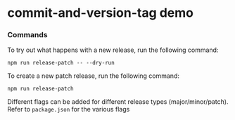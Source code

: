 # commit-and-version-tag demo

### Commands

To try out what happens with a new release, run the following command:

```
npm run release-patch -- --dry-run
```

To create a new patch release, run the following command:

```
npm run release-patch
```

Different flags can be added for different release types (major/minor/patch). Refer to `package.json` for the various flags
